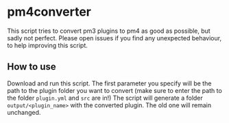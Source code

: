 # pm4converter
This script tries to convert pm3 plugins to pm4 as good as possible, but sadly not perfect.
Please open issues if you find any unexpected behaviour, to help improving this script.

## How to use
Download and run this script. The first parameter you specify will be the path to the plugin folder you want to convert (make sure to enter the path to the folder `plugin.yml` and `src` are in!)
The script will generate a folder `output/<plugin_name>` with the converted plugin. The old one will remain unchanged.
